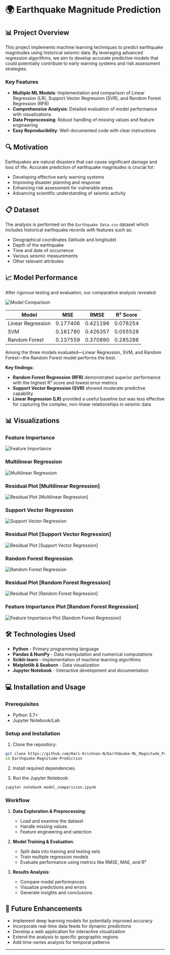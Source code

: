 # 🌍 Earthquake Magnitude Prediction

## 📊 Project Overview

This project implements machine learning techniques to predict earthquake magnitudes using historical seismic data. By leveraging advanced regression algorithms, we aim to develop accurate predictive models that could potentially contribute to early warning systems and risk assessment strategies.

### Key Features

- **Multiple ML Models**: Implementation and comparison of Linear Regression (LR), Support Vector Regression (SVR), and Random Forest Regression (RFR)
- **Comprehensive Analysis**: Detailed evaluation of model performance with visualizations
- **Data Preprocessing**: Robust handling of missing values and feature engineering
- **Easy Reproducibility**: Well-documented code with clear instructions

## 🔍 Motivation

Earthquakes are natural disasters that can cause significant damage and loss of life. Accurate prediction of earthquake magnitudes is crucial for:

- Developing effective early warning systems
- Improving disaster planning and response
- Enhancing risk assessment for vulnerable areas
- Advancing scientific understanding of seismic activity

## 📋 Dataset

The analysis is performed on the `Earthquake Data.csv` dataset which includes historical earthquake records with features such as:

- Geographical coordinates (latitude and longitude)
- Depth of the earthquake
- Time and date of occurrence
- Various seismic measurements
- Other relevant attributes

## 📈 Model Performance

After rigorous testing and evaluation, our comparative analysis revealed:

![Model Comparison](results/Results.png)

| Model              | MSE       | RMSE     | R² Score |
|--------------------|-----------|----------|----------|
| Linear Regression  | 0.177406  | 0.421196 | 0.078254 |
| SVM                | 0.181780  | 0.426357 | 0.055528 |
| Random Forest      | 0.137559  | 0.370890 | 0.285286 |


Among the three models evaluated—Linear Regression, SVM, and Random Forest—the Random Forest model performs the best.

**Key findings:**
- **Random Forest Regression (RFR)** demonstrated superior performance with the highest R² score and lowest error metrics
- **Support Vector Regression (SVR)** showed moderate predictive capability
- **Linear Regression (LR)** provided a useful baseline but was less effective for capturing the complex, non-linear relationships in seismic data

## 📊 Visualizations

### Feature Importance
![Feature Importance](results/Each%20feature%20vs%20Target%20variable.png)

### Multilinear Regression
![Multilinear Regression](results/Multilinear%20Regression.png)

### Residual Plot [Multilinear Regression]
![Residual Plot [Multilinear Regression]](results/Residual%20Plot.png)

### Support Vector Regression
![Support Vector Regression](results/Support%20Vector%20Regression.png)

### Residual Plot [Support Vector Regression]
![Residual Plot [Support Vector Regression]](results/Rersidual%20Plot%20[svm].png)

### Random Forest Regression
![Random Forest Regression](results/Random%20Forest%20regression.png)

### Residual Plot [Random Forest Regression]
![Residual Plot [Random Forest Regression]](results/Residual%20Plot%20[%20RFR].png)

### Feature Importance Plot [Random Forest Regression]
![Feature Importance Plot [Random Forest Regression]](results/Fewature%20Referance%20Plot%20[RFR%20].png)

## 🛠️ Technologies Used

- **Python** - Primary programming language
- **Pandas & NumPy** - Data manipulation and numerical computations
- **Scikit-learn** - Implementation of machine learning algorithms
- **Matplotlib & Seaborn** - Data visualization
- **Jupyter Notebook** - Interactive development and documentation

## 💻 Installation and Usage

### Prerequisites
- Python 3.7+
- Jupyter Notebook/Lab

### Setup and Installation

1. Clone the repository:
```bash
git clone https://github.com/Hari-Krishnan-N/EarthQuake-ML_Magnitude_Prediction_System.git
cd Earthquake-Magnitude-Prediction
```

2. Install required dependencies.

3. Run the Jupyter Notebook:
```bash
jupyter notebook model_comparision.ipynb
```

### Workflow

1. **Data Exploration & Preprocessing**:
   - Load and examine the dataset
   - Handle missing values
   - Feature engineering and selection

2. **Model Training & Evaluation**:
   - Split data into training and testing sets
   - Train multiple regression models
   - Evaluate performance using metrics like RMSE, MAE, and R²

3. **Results Analysis**:
   - Compare model performances
   - Visualize predictions and errors
   - Generate insights and conclusions

## 🔮 Future Enhancements

- Implement deep learning models for potentially improved accuracy
- Incorporate real-time data feeds for dynamic predictions
- Develop a web application for interactive visualization
- Extend the analysis to specific geographic regions
- Add time-series analysis for temporal patterns

---
